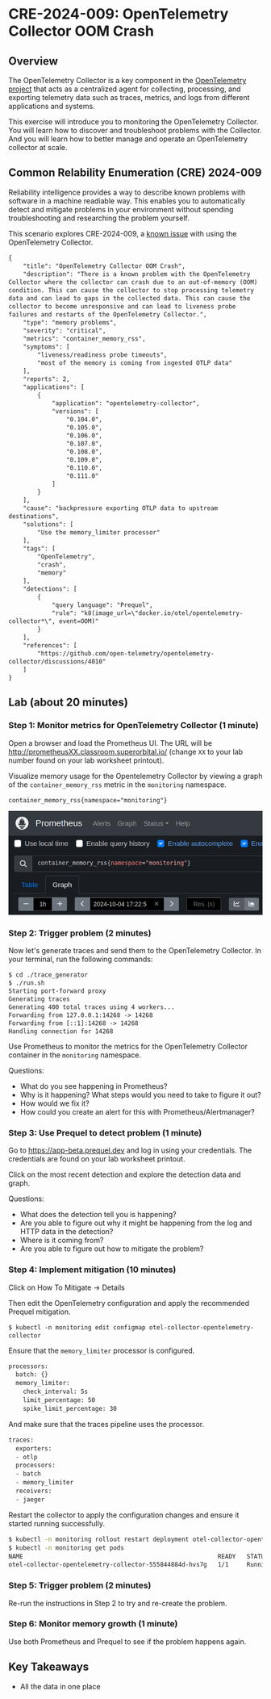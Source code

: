 # CRE-2024-009: OpenTelemetry Collector OOM Crash

## Overview

The OpenTelemetry Collector is a key component in the [OpenTelemetry project](https://opentelemetry.io/) that acts as a centralized agent for collecting, processing, and exporting telemetry data such as traces, metrics, and logs from different applications and systems.

This exercise will introduce you to monitoring the OpenTelemetry Collector. You will learn how to discover and troubleshoot problems with the Collector. And you will learn how to better manage and operate an OpenTelemetry collector at scale.

## Common Relability Enumeration (CRE) 2024-009

Reliability intelligence provides a way to describe known problems with software in a machine readiable way. This enables you to automatically detect and mitigate problems in your environment without spending troubleshooting and researching the problem yourself.

This scenario explores CRE-2024-009, a [known issue](https://github.com/open-telemetry/opentelemetry-collector/discussions/4010) with using the OpenTelemetry Collector.

```
{
    "title": "OpenTelemetry Collector OOM Crash",
    "description": "There is a known problem with the OpenTelemetry Collector where the collector can crash due to an out-of-memory (OOM) condition. This can cause the collector to stop processing telemetry data and can lead to gaps in the collected data. This can cause the collector to become unresponsive and can lead to liveness probe failures and restarts of the OpenTelemetry Collector.",
    "type": "memory problems",
    "severity": "critical",
    "metrics": "container_memory_rss",
    "symptoms": [
        "liveness/readiness probe timeouts",
        "most of the memory is coming from ingested OTLP data"
    ],
    "reports": 2,
    "applications": [
        {
            "application": "opentelemetry-collector",
            "versions": [
                "0.104.0",
                "0.105.0",
                "0.106.0",
                "0.107.0",
                "0.108.0",
                "0.109.0",
                "0.110.0",
                "0.111.0"
            ]
        }
    ],
    "cause": "backpressure exporting OTLP data to upstream destinations",
    "solutions": [
        "Use the memory_limiter processor"
    ],
    "tags": [
        "OpenTelemetry",
        "crash",
        "memory"
    ],
    "detections": [
        {
            "query language": "Prequel",
            "rule": "k8(image_url=\"docker.io/otel/opentelemetry-collector*\", event=OOM)"
        }
    ],
    "references": [
        "https://github.com/open-telemetry/opentelemetry-collector/discussions/4010"
    ]
}
```

## Lab (about 20 minutes)

### Step 1: Monitor metrics for OpenTelemetry Collector (1 minute)

Open a browser and load the Prometheus UI. The URL will be http://prometheusXX.classroom.superorbital.io/ (change `XX` to your lab number found on your lab worksheet printout).

Visualize memory usage for the Opentelemetry Collector by viewing a graph of the `container_memory_rss` metric in the `monitoring` namespace.

```
container_memory_rss{namespace="monitoring"}
```

![Monitor OTel Collector memory](./images/prom-otel.png)

### Step 2: Trigger problem (2 minutes)

Now let's generate traces and send them to the OpenTelemetry Collector. In your terminal, run the following commands:

```
$ cd ./trace_generator
$ ./run.sh
Starting port-forward proxy
Generating traces
Generating 400 total traces using 4 workers...
Forwarding from 127.0.0.1:14268 -> 14268
Forwarding from [::1]:14268 -> 14268
Handling connection for 14268
```

Use Prometheus to monitor the metrics for the OpenTelemetry Collector container in the `monitoring` namespace.

Questions: 

* What do you see happening in Prometheus?
* Why is it happening? What steps would you need to take to figure it out?
* How would we fix it?
* How could you create an alert for this with Prometheus/Alertmanager?

### Step 3: Use Prequel to detect problem (1 minute)

Go to https://app-beta.prequel.dev and log in using your credentials. The credentials are found on your lab worksheet printout.

Click on the most recent detection and explore the detection data and graph.

Questions:

* What does the detection tell you is happening?
* Are you able to figure out why it might be happening from the log and HTTP data in the detection?
* Where is it coming from?
* Are you able to figure out how to mitigate the problem?

### Step 4: Implement mitigation (10 minutes)

Click on How To Mitigate -> Details

Then edit the OpenTelemetry configuration and apply the recommended Prequel mitigation.

```
$ kubectl -n monitoring edit configmap otel-collector-opentelemetry-collector 
```

Ensure that the `memory_limiter` processor is configured.

```bash
processors:
  batch: {}
  memory_limiter:
    check_interval: 5s
    limit_percentage: 50
    spike_limit_percentage: 30
```

And make sure that the traces pipeline uses the processor.

```bash
traces:
  exporters:
  - otlp
  processors:
  - batch
  - memory_limiter
  receivers:
  - jaeger
```

Restart the collector to apply the configuration changes and ensure it started running successfully.

```bash
$ kubectl -n monitoring rollout restart deployment otel-collector-opentelemetry-collector
$ kubectl -n monitoring get pods
NAME                                                      READY   STATUS    RESTARTS   AGE
otel-collector-opentelemetry-collector-555844884d-hvs7g   1/1     Running   0          34s
```

### Step 5: Trigger problem (2 minutes)

Re-run the instructions in Step 2 to try and re-create the problem.

### Step 6: Monitor memory growth (1 minute)

Use both Prometheus and Prequel to see if the problem happens again.

## Key Takeaways

* All the data in one place
